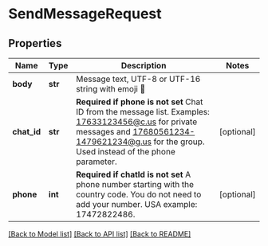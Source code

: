 # SendMessageRequest

## Properties
Name | Type | Description | Notes
------------ | ------------- | ------------- | -------------
**body** | **str** | Message text, UTF-8 or UTF-16 string with emoji 🍏 | 
**chat_id** | **str** | **Required if phone is not set**  Chat ID from the message list. Examples: 17633123456@c.us for private messages and 17680561234-1479621234@g.us for the group. Used instead of the phone parameter. | [optional] 
**phone** | **int** | **Required if chatId is not set**  A phone number starting with the country code. You do not need to add your number.   USA example: 17472822486. | [optional] 

[[Back to Model list]](../README.md#documentation-for-models) [[Back to API list]](../README.md#documentation-for-api-endpoints) [[Back to README]](../README.md)


